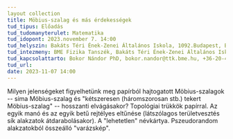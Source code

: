 ```yaml
---
layout collection
title: Möbius-szalag és más érdekességek
tud_tipus: Előadás
tud_tudomanyterulet: Matematika
tud_idopont: 2023.november 7. 14:00
tud_helyszin: Bakáts Téri Ének-Zenei Általános Iskola, 1092.Budapest, Bakáts tér 12.
tud_intezmeny: BME Fizika Tanszék, Bakáts Téri Ének-Zenei Általános Iskola
tud_kapcsolattarto: Bokor Nándor PhD, bokor.nandor@ttk.bme.hu, +36-20-4291-070
tud_url: 
date: 2023-11-07 14:00
---
```

Milyen jelenségeket figyelhetünk meg papírból hajtogatott Möbius-szalagok -- sima Möbius-szalag és "kétszeresen (háromszorosan stb.) tekert Möbius-szalag" -- hosszanti elvágásakor? Topológiai trükkök papírral. Az egyik manó és az egyik betű rejtélyes eltűnése (látszólagos területvesztés sík alakzatok átdarabolásakor). A "lehetetlen" névkártya. Pszeudorandom alakzatokból összeálló "varázskép". 